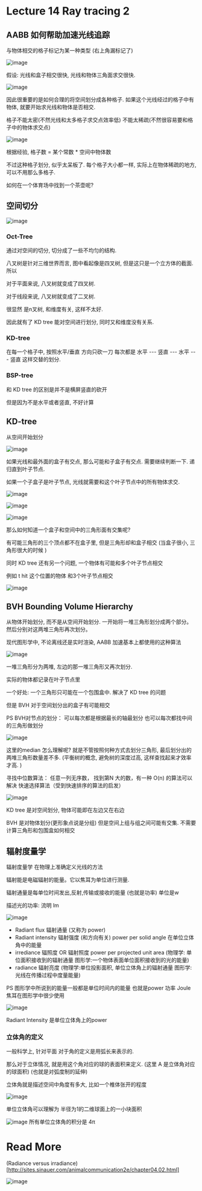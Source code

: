 # Lecture 14 Ray tracing 2

## AABB 如何帮助加速光线追踪

与物体相交的格子标记为某一种类型 (右上角漏标记了)

![image](https://raw.githubusercontent.com/lumixraku/NotesForGraphics/master/images/accray.png)


假设: 光线和盒子相交很快, 光线和物体三角面求交很快.

![image](https://raw.githubusercontent.com/lumixraku/NotesForGraphics/master/images/accray2.png)

因此很重要的是如何合理的将空间划分成各种格子.  如果这个光线经过的格子中有物体, 就要开始求光线和物体是否相交.

格子不能太密(不然光线和太多格子求交点效率低) 不能太稀疏(不然很容易要和格子中的物体求交点)



![image](https://raw.githubusercontent.com/lumixraku/NotesForGraphics/master/images/accray3.png)

根据经验, 格子数 = 某个常数 * 空间中物体数

不过这种格子划分, 似乎太呆板了.  每个格子大小都一样, 实际上在物体稀疏的地方, 可以不用那么多格子.



如何在一个体育场中找到一个茶壶呢?

## 空间切分

![image](https://raw.githubusercontent.com/lumixraku/NotesForGraphics/master/images/spatial.png)


### Oct-Tree
通过对空间的切分, 切分成了一些不均匀的结构.

八叉树是针对三维世界而言, 图中看起像是四叉树, 但是这只是一个立方体的截面.
所以

对于平面来说, 八叉树就变成了四叉树.

对于线段来说, 八叉树就变成了二叉树.

很显然 是n叉树, 和维度有关, 这样不太好.

因此就有了 KD tree 能对空间进行划分, 同时又和维度没有关系.

### KD-tree

在每一个格子中, 按照水平/垂直 方向只砍一刀
每次都是 水平 --- 竖直 --- 水平 --- 竖直 这样交替的划分.

### BSP-tree
和 KD tree 的区别是并不是横屏竖直的砍开

但是因为不是水平或者竖直, 不好计算

## KD-tree

从空间开始划分

![image](https://raw.githubusercontent.com/lumixraku/NotesForGraphics/master/images/kdtree.png)


如果光线和最外面的盒子有交点, 那么可能和子盒子有交点. 需要继续判断一下. 递归直到叶子节点.

如果一个子盒子是叶子节点, 光线就需要和这个叶子节点中的所有物体求交.

![image](https://raw.githubusercontent.com/lumixraku/NotesForGraphics/master/images/kdtree1.png)

![image](https://raw.githubusercontent.com/lumixraku/NotesForGraphics/master/images/kdtreeA.png)

![image](https://raw.githubusercontent.com/lumixraku/NotesForGraphics/master/images/kdtreeB.png)

那么如何知道一个盒子和空间中的三角形面有交集呢?

有可能三角形的三个顶点都不在盒子里, 但是三角形却和盒子相交 (当盒子很小, 三角形很大的时候 )


同时 KD tree 还有另一个问题, 一个物体有可能和多个叶子节点相交

例如 t hit 这个位置的物体 和3个叶子节点相交

![image](https://raw.githubusercontent.com/lumixraku/NotesForGraphics/master/images/kdtree3.png)




## BVH  Bounding Volume Hierarchy

从物体开始划分, 而不是从空间开始划分. 一开始将一堆三角形划分成两个部分。然后分别对这两堆三角形再次划分。

现代图形学中, 不论离线还是实时渲染,  AABB 加速基本上都使用的这种算法


![image](https://raw.githubusercontent.com/lumixraku/NotesForGraphics/master/images/bvh1.png)

一堆三角形分为两堆, 左边的那一堆三角形又再次划分.

实际的物体都记录在叶子节点里

一个好处: 一个三角形只可能在一个包围盒中. 解决了 KD tree 的问题

但是 BVH 对于空间划分出的盒子有可能相交

PS BVH对节点的划分： 可以每次都是根据最长的轴最划分  也可以每次都找中间的三角形做划分

![image](https://raw.githubusercontent.com/lumixraku/NotesForGraphics/master/images/bvh2.png)

这里的median 怎么理解呢? 就是不管按照何种方式去划分三角形, 最后划分出的两堆三角形数量差不多.
(平衡树的概念, 避免树的深度过高, 这样查找起来才效率才高. )

寻找中位数算法： 任意一列无序数， 找到第N 大的数，有一种 O(n) 的算法可以解决  快速选择算法（受到快速排序的算法的启发）

![image](https://raw.githubusercontent.com/lumixraku/NotesForGraphics/master/images/bvh3.png)

KD tree 是对空间划分, 物体可能即在左边又在右边

BVH 是对物体划分(更形象点说是分组) 但是空间上组与组之间可能有交集.  不需要计算三角形和包围盒如何相交



## 辐射度量学

辐射度量学 在物理上准确定义光线的方法


辐射能是电磁辐射的能量。它以焦耳为单位进行测量.

辐射通量是每单位时间发出,反射,传输或接收的能量  (也就是功率)  单位是w

描述光的功率: 流明 lm

![image](https://raw.githubusercontent.com/lumixraku/NotesForGraphics/master/images/radiance.png)

- Radiant flux 辐射通量 (又称为 power) 
- Radiant intensity 辐射强度  (和方向有关) power per solid angle 在单位立体角中的能量
- irrediance 辐照度 OR 辐射照度 power per projected unit area (物理学: 单位面积接收到的辐射通量    图形学:一个物体表面单位面积接收到的光的能量)
- radiance 辐射亮度 (物理学:单位投影面积, 单位立体角上的辐射通量      图形学:光线在传播过程中度量能量)

PS 图形学中所说到的能量一般都是单位时间内的能量 也就是power 功率  Joule 焦耳在图形学中很少使用


![image](https://raw.githubusercontent.com/lumixraku/NotesForGraphics/master/images/radiance2.png)

Radiant Intensity 是单位立体角上的power


### 立体角的定义

一般科学上, 针对平面 对于角的定义是用弧长来表示的.

那么对于立体情况, 就是用这个角对应的球的表面积来定义.  (这里 A 是立体角对应的球面积)  (也就是对弧度制的延伸)

立体角就是描述空间中角度有多大, 比如一个椎体张开的程度

![image](https://raw.githubusercontent.com/lumixraku/NotesForGraphics/master/images/radiance3.png)

单位立体角可以理解为 半径为1的二维球面上的一小块面积

![image](https://raw.githubusercontent.com/lumixraku/NotesForGraphics/master/images/radiance3.png)
所有单位立体角的积分是 4π


# Read More
(Radiance versus irradiance)[http://sites.sinauer.com/animalcommunication2e/chapter04.02.html]

![image](https://raw.githubusercontent.com/lumixraku/NotesForGraphics/master/images/radiance11.jpg)

